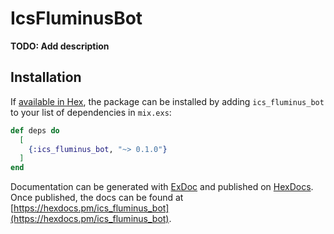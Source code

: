 # IcsFluminusBot

**TODO: Add description**

## Installation

If [available in Hex](https://hex.pm/docs/publish), the package can be installed
by adding `ics_fluminus_bot` to your list of dependencies in `mix.exs`:

```elixir
def deps do
  [
    {:ics_fluminus_bot, "~> 0.1.0"}
  ]
end
```

Documentation can be generated with [ExDoc](https://github.com/elixir-lang/ex_doc)
and published on [HexDocs](https://hexdocs.pm). Once published, the docs can
be found at [https://hexdocs.pm/ics_fluminus_bot](https://hexdocs.pm/ics_fluminus_bot).

